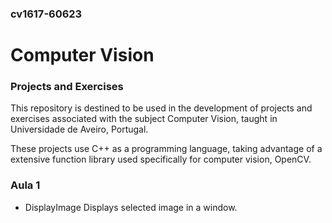 ### cv1617-60623

# Computer Vision
### Projects and Exercises


This repository is destined to be used in the development of projects and exercises associated with the subject Computer Vision, taught in Universidade de Aveiro, Portugal.

These projects use C++ as a programming language, taking advantage of a extensive function library used specifically for computer vision, OpenCV.

### Aula 1
* DisplayImage
    Displays selected image in a window.
